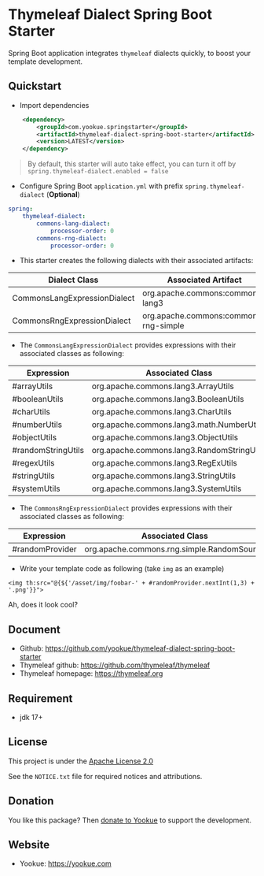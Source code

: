 # Thymeleaf Dialect Spring Boot Starter

Spring Boot application integrates `thymeleaf` dialects quickly, to boost your template development.

## Quickstart

- Import dependencies
```xml
    <dependency>
        <groupId>com.yookue.springstarter</groupId>
        <artifactId>thymeleaf-dialect-spring-boot-starter</artifactId>
        <version>LATEST</version>
    </dependency>
```

> By default, this starter will auto take effect, you can turn it off by `spring.thymeleaf-dialect.enabled = false`

- Configure Spring Boot `application.yml` with prefix `spring.thymeleaf-dialect` (**Optional**)
```yml
spring:
    thymeleaf-dialect:
        commons-lang-dialect:
            processor-order: 0
        commons-rng-dialect:
            processor-order: 0
```

- This starter creates the following dialects with their associated artifacts:

| Dialect Class                | Associated Artifact                   |
|------------------------------|---------------------------------------|
| CommonsLangExpressionDialect | org.apache.commons:commons-lang3      |
| CommonsRngExpressionDialect  | org.apache.commons:commons-rng-simple |

- The `CommonsLangExpressionDialect` provides expressions with their associated classes as following:

| Expression         | Associated Class                           |
|--------------------|--------------------------------------------|
| #arrayUtils        | org.apache.commons.lang3.ArrayUtils        |
| #booleanUtils      | org.apache.commons.lang3.BooleanUtils      |
| #charUtils         | org.apache.commons.lang3.CharUtils         |
| #numberUtils       | org.apache.commons.lang3.math.NumberUtils  |
| #objectUtils       | org.apache.commons.lang3.ObjectUtils       |
| #randomStringUtils | org.apache.commons.lang3.RandomStringUtils |
| #regexUtils        | org.apache.commons.lang3.RegExUtils        |
| #stringUtils       | org.apache.commons.lang3.StringUtils       |
| #systemUtils       | org.apache.commons.lang3.SystemUtils       |

- The `CommonsRngExpressionDialect` provides expressions with their associated classes as following:

| Expression      | Associated Class                           |
|-----------------|--------------------------------------------|
| #randomProvider | org.apache.commons.rng.simple.RandomSource |

- Write your template code as following (take `img` as an example)
```
<img th:src="@{${'/asset/img/foobar-' + #randomProvider.nextInt(1,3) + '.png'}}">
```
Ah, does it look cool?

## Document

- Github: https://github.com/yookue/thymeleaf-dialect-spring-boot-starter
- Thymeleaf github: https://github.com/thymeleaf/thymeleaf
- Thymeleaf homepage: https://thymeleaf.org

## Requirement

- jdk 17+

## License

This project is under the [Apache License 2.0](https://www.apache.org/licenses/LICENSE-2.0)

See the `NOTICE.txt` file for required notices and attributions.

## Donation

You like this package? Then [donate to Yookue](https://yookue.com/public/donate) to support the development.

## Website

- Yookue: https://yookue.com
